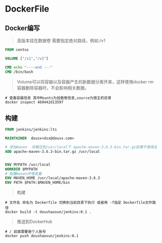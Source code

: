 # DockerFile

## Docker编写

>高版本挂在数据卷 需要指定绝对路径，例如:/v1

```dockerfile
FROM centos

VOLUME ["/v1","/v2"]

CMD echo "----end ---"
CMD /bin/bash
```

>Volume可以将容器以及容器产生的新数据分离开来，这样使用docker rm 容器删除容器时，不会影响相关数据。

```shell
# 查看容器信息 其中Mounts为挂载卷信息,source为宿主机目录
docker inspect 469442d13597 
```

## 构建

```dockerfile
FROM jenkins/jenkins:lts

MAINTAINER  dousx<dsx@dousx.com>

# 添加maven  并解压到/usr/local下 apache-maven-3.6.3-bin.tar.gz如果不使用全路径,则需要压缩包要放当前目录下
ADD apache-maven-3.6.3-bin.tar.gz /usr/local


ENV MYPATH /usr/local
WORKDIR $MYPATH
# 配置maven环境变量
ENV MAVEN_HOME /usr/local/apache-maven-3.6.3
ENV PATH $PATH:$MAVEN_HOME/bin
```

> 构建

```shell
# 文件名 命名为 Dockerfile 切换到当前目录下执行 或者用 -f指定 Dockerfile文件路径
docker build -t doushaoxun/jenkins:0.1 .
```

> 推送到DockerHub

```shell
# / 前面需要是个人账号
docker push doushaoxun/jenkins:0.1
```
